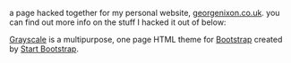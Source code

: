 a page hacked together for my personal website, [georgenixon.co.uk](http://georgenixon.co.uk). you can find out more info on the stuff I hacked it out of below:

[Grayscale](http://startbootstrap.com/template-overviews/grayscale/) is a multipurpose, one page HTML theme for [Bootstrap](http://getbootstrap.com/) created by [Start Bootstrap](http://startbootstrap.com/).

